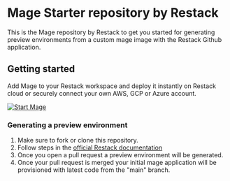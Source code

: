 # Mage Starter repository by Restack

This is the Mage repository by Restack to get you started for generating preview environments from a custom mage image with the Restack Github application. 

## Getting started

Add Mage to your Restack workspace and deploy it instantly on Restack cloud or securely connect your own AWS, GCP or Azure account.

[![Start Mage](https://cdn.sanity.io/images/ev3amoz3/production/d7c07119e41093346ef1b56edd036526ff2d9b87-257x57.png)](https://console.restack.io/onboarding/store/9516b987-e188-4e40-a3cf-9d23fed8baa7)

### Generating a preview environment

1. Make sure to fork or clone this repository.
2. Follow steps in the [official Restack documentation](https://www.restack.io/docs/mage)
3. Once you open a pull request a preview environment will be generated.
4. Once your pull request is merged your initial mage application will be provisioned with latest code from the "main" branch.